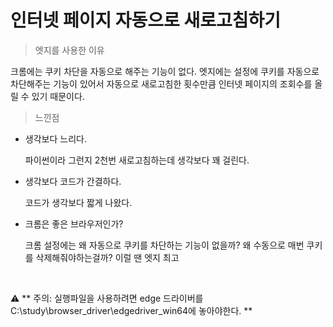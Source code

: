 인터넷 페이지 자동으로 새로고침하기
===================================

> 엣지를 사용한 이유

크롬에는 쿠키 차단을 자동으로 해주는 기능이  없다.
엣지에는 설정에 쿠키를 자동으로 차단해주는 기능이 있어서
자동으로 새로고침한 횟수만큼 인터넷 페이지의 조회수를 올릴 수 있기 때문이다.

> 느낀점
* 생각보다 느리다.
  
   파이썬이라 그런지 2천번 새로고침하는데 생각보다 꽤 걸린다.
* 생각보다 코드가 간결하다.
  
  코드가 생각보다 짧게 나왔다.
* 크롬은 좋은 브라우저인가?
  
  크롬 설정에는 왜 자동으로 쿠키를 차단하는 기능이 없을까? 왜 수동으로 매번 쿠키를 삭제해줘야하는걸까?
  이럴 땐 엣지 최고   

&nbsp;
        
⚠ ** 주의: 실행파일을 사용하려면 edge 드라이버를 C:\study\browser_driver\edgedriver_win64에 놓아야한다. **
